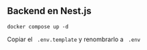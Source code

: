 ## Backend en Nest.js

```
docker compose up -d
```

Copiar el ``` .env.template``` y renombrarlo a ``` .env```